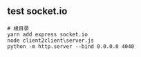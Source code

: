 ## test socket.io
```shell
# 根目录
yarn add express socket.io
node client2client\server.js
python -m http.server --bind 0.0.0.0 4040
```

